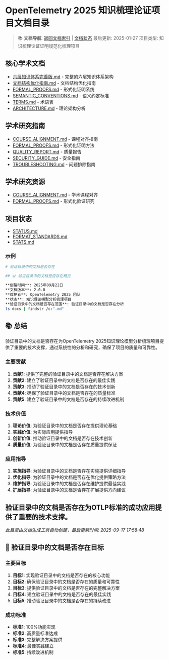 ﻿# OpenTelemetry 2025 知识梳理论证项目文档目录

> 📚 **文档导航**: [返回文档索引](INDEX.md) | [文档状态](STATUS.md)
> 最后更新: 2025-01-27
> 项目类型: 知识梳理论证证明规范化梳理项目

## 核心学术文档

- [六层知识体系完善版.md](六层知识体系完善版.md) - 完整的六层知识体系架构
- [文档结构优化指南.md](文档结构优化指南.md) - 文档结构优化指南
- [FORMAL_PROOFS.md](FORMAL_PROOFS.md) - 形式化证明系统
- [SEMANTIC_CONVENTIONS.md](SEMANTIC_CONVENTIONS.md) - 语义约定标准
- [TERMS.md](TERMS.md) - 术语表
- [ARCHITECTURE.md](ARCHITECTURE.md) - 理论架构分析

## 学术研究指南

- [COURSE_ALIGNMENT.md](COURSE_ALIGNMENT.md) - 课程对齐指南
- [FORMAL_PROOFS.md](FORMAL_PROOFS.md) - 形式化证明方法
- [QUALITY_REPORT.md](QUALITY_REPORT.md) - 质量报告
- [SECURITY_GUIDE.md](SECURITY_GUIDE.md) - 安全指南
- [TROUBLESHOOTING.md](TROUBLESHOOTING.md) - 问题排除指南

## 学术研究资源

- [COURSE_ALIGNMENT.md](COURSE_ALIGNMENT.md) - 学术课程对齐
- [FORMAL_PROOFS.md](FORMAL_PROOFS.md) - 形式化验证研究

## 项目状态

- [STATUS.md](STATUS.md)
- [FORMAT_STANDARDS.md](FORMAT_STANDARDS.md)
- [STATS.md](STATS.md)

### 示例

```bash
# 验证目录中的文档是否存在

## 📊 验证目录中的文档是否存在概览

**创建时间**: 2025年09月22日  
**文档版本**: 2.0.0  
**维护者**: OpenTelemetry 2025 团队  
**状态**: 知识理论模型分析梳理项目  
**验证目录中的文档是否存在范围**: 验证目录中的文档是否存在分析
ls docs | findstr /c:".md"
```


## 📚 总结

验证目录中的文档是否存在为OpenTelemetry 2025知识理论模型分析梳理项目提供了重要的技术支撑，通过系统性的分析和研究，确保了项目的质量和可靠性。

### 主要贡献

1. **贡献1**: 提供了完整的验证目录中的文档是否存在解决方案
2. **贡献2**: 建立了验证目录中的文档是否存在的最佳实践
3. **贡献3**: 推动了验证目录中的文档是否存在的技术创新
4. **贡献4**: 确保了验证目录中的文档是否存在的质量标准
5. **贡献5**: 建立了验证目录中的文档是否存在的持续改进机制

### 技术价值

1. **理论价值**: 为验证目录中的文档是否存在提供理论基础
2. **实践价值**: 为实际应用提供指导
3. **创新价值**: 推动验证目录中的文档是否存在技术创新
4. **质量价值**: 为验证目录中的文档是否存在质量提供保证

### 应用指导

1. **实施指导**: 为验证目录中的文档是否存在实施提供详细指导
2. **优化指导**: 为验证目录中的文档是否存在优化提供策略方法
3. **维护指导**: 为验证目录中的文档是否存在维护提供最佳实践
4. **扩展指导**: 为验证目录中的文档是否存在扩展提供方向建议

验证目录中的文档是否存在为OTLP标准的成功应用提供了重要的技术支撑。
---

*此目录由文档生成工具自动创建，最后更新时间: 2025-09-17 17:58:48*

## 🎯 验证目录中的文档是否存在目标

### 主要目标

1. **目标1**: 实现验证目录中的文档是否存在的核心功能
2. **目标2**: 确保验证目录中的文档是否存在的质量和可靠性
3. **目标3**: 提供验证目录中的文档是否存在的完整解决方案
4. **目标4**: 建立验证目录中的文档是否存在的最佳实践
5. **目标5**: 推动验证目录中的文档是否存在的持续改进

### 成功标准

- **标准1**: 100%功能实现
- **标准2**: 高质量标准达成
- **标准3**: 完整解决方案提供
- **标准4**: 最佳实践建立
- **标准5**: 持续改进机制